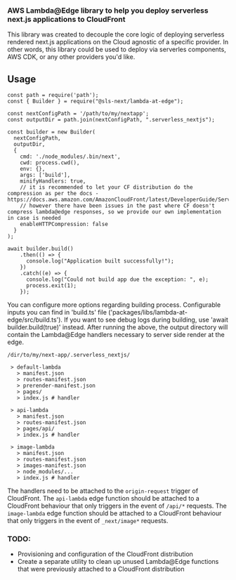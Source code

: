 ### AWS Lambda@Edge library to help you deploy serverless next.js applications to CloudFront

This library was created to decouple the core logic of deploying serverless rendered next.js applications on the Cloud agnostic of a specific provider. In other words, this library could be used to deploy via serverles components, AWS CDK, or any other providers you'd like.

## Usage

```
const path = require('path');
const { Builder } = require("@sls-next/lambda-at-edge");

const nextConfigPath = '/path/to/my/nextapp';
const outputDir = path.join(nextConfigPath, ".serverless_nextjs");

const builder = new Builder(
  nextConfigPath,
  outputDir,
  {
    cmd: './node_modules/.bin/next',
    cwd: process.cwd(),
    env: {},
    args: ['build'],
    minifyHandlers: true,
    // it is recommended to let your CF distribution do the compression as per the docs - https://docs.aws.amazon.com/AmazonCloudFront/latest/DeveloperGuide/ServingCompressedFiles.html
    // however there have been issues in the past where CF doesn't compress lambda@edge responses, so we provide our own implementation in case is needed
    enableHTTPCompression: false
  }
);

await builder.build()
    .then(() => {
      console.log("Application built successfully!");
    })
    .catch((e) => {
      console.log("Could not build app due the exception: ", e);
      process.exit(1);
    });
```

You can configure more options regarding building process. Configurable inputs you can find in 'build.ts' file ('packages/libs/lambda-at-edge/src/build.ts'). If you want to see debug logs during building, use 'await builder.build(true)' instead.
After running the above, the output directory will contain the Lambda@Edge handlers necessary to server side render at the edge.

```
/dir/to/my/next-app/.serverless_nextjs/

 > default-lambda
   > manifest.json
   > routes-manifest.json
   > prerender-manifest.json
   > pages/
   > index.js # handler

 > api-lambda
   > manifest.json
   > routes-manifest.json
   > pages/api/
   > index.js # handler

 > image-lambda
   > manifest.json
   > routes-manifest.json
   > images-manifest.json
   > node_modules/...
   > index.js # handler
```

The handlers need to be attached to the `origin-request` trigger of CloudFront.
The `api-lambda` edge function should be attached to a CloudFront behaviour that only triggers in the event of `/api/*` requests.
The `image-lambda` edge function should be attached to a CloudFront behaviour that only triggers in the event of `_next/image*` requests.

### TODO:

- Provisioning and configuration of the CloudFront distribution
- Create a separate utility to clean up unused Lambda@Edge functions that were previously attached to a CloudFront distribution
